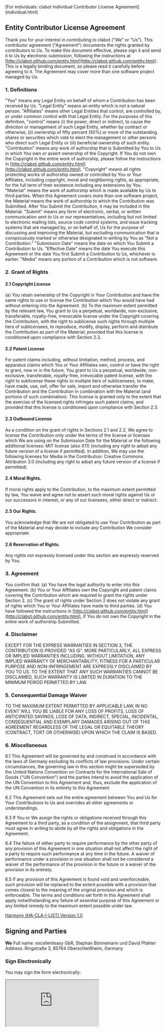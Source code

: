 <section>
[For individuals: clabot Individual Contributor License Agreement](individual.html)

## Entity Contributor License Agreement

Thank you for your interest in contributing to clabot ("We" or "Us").
This contributor agreement ("Agreement") documents the rights granted by contributors to Us. To make this document effective, please sign it and send it to Us by electronic submission, following the instructions at [http://clabot.github.com/entity.html](http://clabot.github.com/entity.html). This is a legally binding document, so please read it carefully before agreeing to it. The Agreement may cover more than one software project managed by Us.

### 1. Definitions

"You" means any Legal Entity on behalf of whom a Contribution has been received by Us. "Legal Entity" means an entity which is not a natural person. "Affiliates" means other Legal Entities that control, are controlled by, or under common control with that Legal Entity. For the purposes of this definition, "control" means (i) the power, direct or indirect, to cause the direction or management of such Legal Entity, whether by contract or otherwise, (ii) ownership of fifty percent (50%) or more of the outstanding shares or securities which vote to elect the management or other persons who direct such Legal Entity or (iii) beneficial ownership of such entity.
"Contribution" means any work of authorship that is Submitted by You to Us in which You own or assert ownership of the Copyright. If You do not own the Copyright in the entire work of authorship, please follow the instructions in [http://clabot.github.com/entity.html](http://clabot.github.com/entity.html).
"Copyright" means all rights protecting works of authorship owned or controlled by You or Your Affiliates, including copyright, moral and neighboring rights, as appropriate, for the full term of their existence including any extensions by You.
"Material" means the work of authorship which is made available by Us to third parties. When this Agreement covers more than one software project, the Material means the work of authorship to which the Contribution was Submitted. After You Submit the Contribution, it may be included in the Material.
"Submit" means any form of electronic, verbal, or written communication sent to Us or our representatives, including but not limited to electronic mailing lists, source code control systems, and issue tracking systems that are managed by, or on behalf of, Us for the purpose of discussing and improving the Material, but excluding communication that is conspicuously marked or otherwise designated in writing by You as "Not a Contribution."
"Submission Date" means the date on which You Submit a Contribution to Us.
"Effective Date" means the date You execute this Agreement or the date You first Submit a Contribution to Us, whichever is earlier.
"Media" means any portion of a Contribution which is not software.

### 2. Grant of Rights

#### 2.1 Copyright License
(a) You retain ownership of the Copyright in Your Contribution and have the same rights to use or license the Contribution which You would have had without entering into the Agreement.
(b) To the maximum extent permitted by the relevant law, You grant to Us a perpetual, worldwide, non-exclusive, transferable, royalty-free, irrevocable license under the Copyright covering the Contribution, with the right to sublicense such rights through multiple tiers of sublicensees, to reproduce, modify, display, perform and distribute the Contribution as part of the Material; provided that this license is conditioned upon compliance with Section 2.3.
#### 2.2 Patent License
For patent claims including, without limitation, method, process, and apparatus claims which You or Your Affiliates own, control or have the right to grant, now or in the future, You grant to Us a perpetual, worldwide, non-exclusive, transferable, royalty-free, irrevocable patent license, with the right to sublicense these rights to multiple tiers of sublicensees, to make, have made, use, sell, offer for sale, import and otherwise transfer the Contribution and the Contribution in combination with the Material (and portions of such combination). This license is granted only to the extent that the exercise of the licensed rights infringes such patent claims; and provided that this license is conditioned upon compliance with Section 2.3.
#### 2.3 Outbound License
As a condition on the grant of rights in Sections 2.1 and 2.2, We agree to license the Contribution only under the terms of the license or licenses which We are using on the Submission Date for the Material or the following additional licenses: MIT license (also X11) (including any right to adopt any future version of a license if permitted).
In addition, We may use the following licenses for Media in the Contribution: Creative Commons Attribution 3.0 (including any right to adopt any future version of a license if permitted).
#### 2.4 Moral Rights.
If moral rights apply to the Contribution, to the maximum extent permitted by law, You waive and agree not to assert such moral rights against Us or our successors in interest, or any of our licensees, either direct or indirect.
#### 2.5 Our Rights.
You acknowledge that We are not obligated to use Your Contribution as part of the Material and may decide to include any Contribution We consider appropriate.
#### 2.6 Reservation of Rights.
Any rights not expressly licensed under this section are expressly reserved by You.

### 3. Agreement

You confirm that:
(a) You have the legal authority to enter into this Agreement.
(b) You or Your Affiliates own the Copyright and patent claims covering the Contribution which are required to grant the rights under Section 2.
(c) The grant of rights under Section 2 does not violate any grant of rights which You or Your Affiliates have made to third parties.
(d) You have followed the instructions in [http://clabot.github.com/entity.html](http://clabot.github.com/entity.html), if You do not own the Copyright in the entire work of authorship Submitted.

### 4. Disclaimer

EXCEPT FOR THE EXPRESS WARRANTIES IN SECTION 3, THE CONTRIBUTION IS PROVIDED "AS IS". MORE PARTICULARLY, ALL EXPRESS OR IMPLIED WARRANTIES INCLUDING, WITHOUT LIMITATION, ANY IMPLIED WARRANTY OF MERCHANTABILITY, FITNESS FOR A PARTICULAR PURPOSE AND NON-INFRINGEMENT ARE EXPRESSLY DISCLAIMED BY YOU TO US. TO THE EXTENT THAT ANY SUCH WARRANTIES CANNOT BE DISCLAIMED, SUCH WARRANTY IS LIMITED IN DURATION TO THE MINIMUM PERIOD PERMITTED BY LAW.

### 5. Consequential Damage Waiver

TO THE MAXIMUM EXTENT PERMITTED BY APPLICABLE LAW, IN NO EVENT WILL YOU BE LIABLE FOR ANY LOSS OF PROFITS, LOSS OF ANTICIPATED SAVINGS, LOSS OF DATA, INDIRECT, SPECIAL, INCIDENTAL, CONSEQUENTIAL AND EXEMPLARY DAMAGES ARISING OUT OF THIS AGREEMENT REGARDLESS OF THE LEGAL OR EQUITABLE THEORY (CONTRACT, TORT OR OTHERWISE) UPON WHICH THE CLAIM IS BASED.

### 6. Miscellaneous

6.1 This Agreement will be governed by and construed in accordance with the laws of Germany excluding its conflicts of law provisions. Under certain circumstances, the governing law in this section might be superseded by the United Nations Convention on Contracts for the International Sale of Goods ("UN Convention") and the parties intend to avoid the application of the UN Convention to this Agreement and, thus, exclude the application of the UN Convention in its entirety to this Agreement.

6.2 This Agreement sets out the entire agreement between You and Us for Your Contributions to Us and overrides all other agreements or understandings.

6.3 If You or We assign the rights or obligations received through this Agreement to a third party, as a condition of the assignment, that third party must agree in writing to abide by all the rights and obligations in the Agreement.

6.4 The failure of either party to require performance by the other party of any provision of this Agreement in one situation shall not affect the right of a party to require such performance at any time in the future. A waiver of performance under a provision in one situation shall not be considered a waiver of the performance of the provision in the future or a waiver of the provision in its entirety.

6.5 If any provision of this Agreement is found void and unenforceable, such provision will be replaced to the extent possible with a provision that comes closest to the meaning of the original provision and which is enforceable. The terms and conditions set forth in this Agreement shall apply notwithstanding any failure of essential purpose of this Agreement or any limited remedy to the maximum extent possible under law.

[Harmony (HA-CLA-I-LIST) Version 1.0](http://www.harmonyagreements.org/index.html)

## Signing and Parties

**We**
Full name: excellenteasy GbR, Stephan B&ouml;nnemann und David Pfahler
Address: Ringstra&szlig;e 3, 85764 Oberschlei&szlig;heim, Germany

### Sign Electronically
You may sign the form electronically:
</section>
<iframe src="https://clabot.herokuapp.com/form/clabot/entity">Loading...</iframe>
